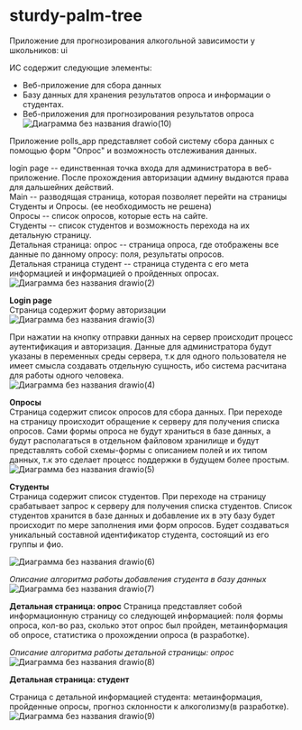 # sturdy-palm-tree
Приложение для прогнозирования алкогольной зависимости у школьников: ui

ИС содержит следующие элементы:
- Веб-приложение для сбора данных
- Базу данных для хранения результатов опроса и информации о студентах.
- Веб-приложения для прогнозирования результатов опроса<br />
![Диаграмма без названия drawio(10)](https://github.com/user-attachments/assets/0433c536-173c-4b56-a688-c3a05316da89)



Приложение polls_app представляет собой систему сбора данных с помощью форм "Опрос" и возможность отслеживания данных.<br />

login page -- единственная точка входа для администратора в веб-приложение. После прохождения авторизации админу выдаются права для дальшейних действий.<br />
Main -- разводящая страница, которая позволяет перейти на страницы Студенты и Опросы. (ее необходимость не решена)<br />
Опросы -- список опросов, которые есть на сайте.<br />
Студенты -- список студентов и возможность перехода на их детальную страницу.<br />
Детальная страница: опрос -- страница опроса, где отображены все данные по данному опросу: поля, результаты опросов.<br />
Детальная страница студент -- страница студента с его мета информацией и информацией о пройденных опросах.<br />
![Диаграмма без названия drawio(2)](https://github.com/user-attachments/assets/6884a5af-ef12-426e-846a-6ba672c3b40f)

**Login page**<br />
Страница содержит форму авторизации<br />
![Диаграмма без названия drawio(3)](https://github.com/user-attachments/assets/11a96f7b-6bad-4bb3-b96f-6010993bf9a6)

При нажатии на кнопку отправки данных на сервер происходит процесс аутентификация и авторизация.
Данные для администратора будут указаны в переменных среды сервера, т.к для одного пользователя не имеет смысла создавать отдельную сущность, ибо система расчитана для работы одного человека.<br />
![Диаграмма без названия drawio(4)](https://github.com/user-attachments/assets/0e66e05f-d63f-4500-b3f5-0c1557fbf7ea)


**Опросы**<br />
Страница содержит список опросов для сбора данных.
При переходе на страницу происходит обращение к серверу для получения списка опросов. Сами формы опроса не будут храниться в базе данных, а будут располагаться в отдельном файловом хранилище и будут представлять собой схемы-формы с описанием полей и их типом данных, т.к это сделает процесс поддержки в будущем более простым.<br />
![Диаграмма без названия drawio(5)](https://github.com/user-attachments/assets/8b501d6f-2278-4af0-b1f0-e9912060aa74)


**Студенты**<br />
Страница содержит список студентов.
При переходе на страницу срабатывает запрос к серверу для получения списка студентов. Список студентов хранится в базе данных и добавление их в эту базу будет происходит по мере заполнения ими форм опросов. Будет создаваться уникальный составной идентификатор студента, состоящий из его группы и фио. <br />

![Диаграмма без названия drawio(6)](https://github.com/user-attachments/assets/073235e3-4c7a-4832-99d7-432d6e364438)

_Описание алгоритма работы добавления студента в базу данных_ <br />
![Диаграмма без названия drawio(7)](https://github.com/user-attachments/assets/61356d9e-8195-4911-9699-a00526c508d7)

**Детальная страница: опрос**
Страница представляет собой информационную страницу со следующей информацией: поля формы опроса, кол-во раз, сколько этот опрос был пройден, метаинформация об опросе, статистика о прохождении опроса (в разработке).

_Описание алгоритма работы детальной страницы: опрос_<br />
![Диаграмма без названия drawio(8)](https://github.com/user-attachments/assets/4e257935-d371-44de-a7e6-bfd529777761)

**Детальная страница: студент**

Страница с детальной информацией студента: метаинформация, пройденные опросы, прогноз склонности к алкоголизму(в разработке).<br />
![Диаграмма без названия drawio(9)](https://github.com/user-attachments/assets/be832fd0-9006-4c7e-8ab1-75e7b6ace594)
